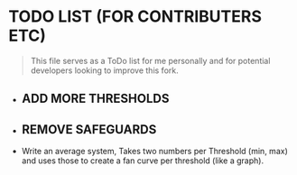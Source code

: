 # TODO LIST (FOR CONTRIBUTERS ETC)
> This file serves as a ToDo list for me personally and for potential developers looking to improve this fork.

- ## ADD MORE THRESHOLDS
- ## REMOVE SAFEGUARDS
- Write an average system, Takes two numbers per Threshold (min, max) and uses those to create a fan curve per threshold (like a graph).

